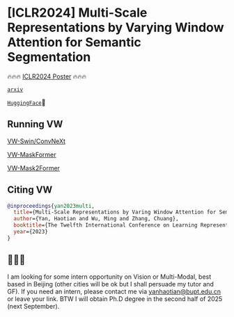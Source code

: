# [ICLR2024] Multi-Scale Representations by Varying Window Attention for Semantic Segmentation

<!-- [[`Code`](https://github.com/yan-hao-tian/lawin/blob/70903a10403d4d8b87b0a2fe39a7cf045cf5a476/mask_former/modeling/heads/pixel_decoder.py#L196)] -->

🔥🔥🔥 [ICLR2024 Poster](https://openreview.net/forum?id=lAhWGOkpSR) 🔥🔥🔥

[`arxiv`](https://arxiv.org/abs/2404.16573)

[`HuggingFace`](https://huggingface.co/yan-hao-tian)🤗

## Running VW
[VW-Swin/ConvNeXt](mmsegmentation-custom)

[VW-MaskFormer](MaskFormer)

[VW-Mask2Former](Mask2Former)


## <a name="CitingMaskFormer"></a>Citing VW

<!-- If you use VWA or VWFormer in your research or wish to refer to the baseline results published in the [Model Zoo]((#ModelZoo)), please use the following BibTeX entry. -->

```BibTeX
@inproceedings{yan2023multi,
  title={Multi-Scale Representations by Varing Window Attention for Semantic Segmentation},
  author={Yan, Haotian and Wu, Ming and Zhang, Chuang},
  booktitle={The Twelfth International Conference on Learning Representations},
  year={2023}
}
```
## 🙏🙏🙏
I am looking for some intern opportunity on Vision or Multi-Modal, best based in Beijing (other cities will be ok but I shall persuade my tutor and GF). If you need an intern, please contact me via yanhaotian@bupt.edu.cn or leave your link. BTW I will obtain Ph.D degree in the second half of 2025 (next September).
